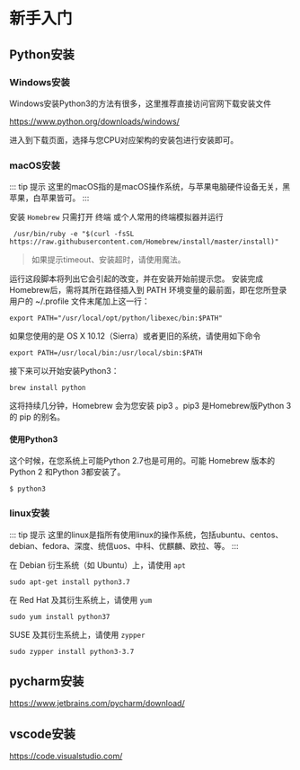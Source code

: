 # 新手入门

## Python安装

### Windows安装

Windows安装Python3的方法有很多，这里推荐直接访问官网下载安装文件

https://www.python.org/downloads/windows/

进入到下载页面，选择与您CPU对应架构的安装包进行安装即可。



### macOS安装

::: tip 提示
这里的macOS指的是macOS操作系统，与苹果电脑硬件设备无关，黑苹果，白苹果皆可。
:::

安装 `Homebrew` 只需打开 终端 或个人常用的终端模拟器并运行

```shell
 /usr/bin/ruby -e "$(curl -fsSL https://raw.githubusercontent.com/Homebrew/install/master/install)"
```
> 如果提示timeout、安装超时，请使用魔法。

运行这段脚本将列出它会引起的改变，并在安装开始前提示您。 安装完成Homebrew后，需将其所在路径插入到 PATH 环境变量的最前面，即在您所登录用户的 ~/.profile 文件末尾加上这一行：

```shell
export PATH="/usr/local/opt/python/libexec/bin:$PATH"
```
如果您使用的是 OS X 10.12（Sierra）或者更旧的系统，请使用如下命令

```shell
export PATH=/usr/local/bin:/usr/local/sbin:$PATH
```

接下来可以开始安装Python3：
```shell
brew install python
```

这将持续几分钟，Homebrew 会为您安装 pip3 。pip3 是Homebrew版Python 3的 pip 的别名。

#### 使用Python3

这个时候，在您系统上可能Python 2.7也是可用的。可能 Homebrew 版本的Python 2 和Python 3都安装了。

```shell
$ python3
```



### linux安装

::: tip 提示
这里的linux是指所有使用linux的操作系统，包括ubuntu、centos、debian、fedora、深度、统信uos、中科、优麒麟、欧拉、等。
:::

在 Debian 衍生系统（如 Ubuntu）上，请使用 `apt`

```shell
sudo apt-get install python3.7
```

在 Red Hat 及其衍生系统上，请使用 `yum`
```shell
sudo yum install python37
```

SUSE 及其衍生系统上，请使用 `zypper`
```shell
sudo zypper install python3-3.7
```

## pycharm安装

https://www.jetbrains.com/pycharm/download/

## vscode安装

https://code.visualstudio.com/
